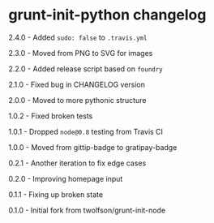# grunt-init-python changelog
2.4.0 - Added `sudo: false` to `.travis.yml`

2.3.0 - Moved from PNG to SVG for images

2.2.0 - Added release script based on `foundry`

2.1.0 - Fixed bug in CHANGELOG version

2.0.0 - Moved to more pythonic structure

1.0.2 - Fixed broken tests

1.0.1 - Dropped `node@0.8` testing from Travis CI

1.0.0 - Moved from gittip-badge to gratipay-badge

0.2.1 - Another iteration to fix edge cases

0.2.0 - Improving homepage input

0.1.1 - Fixing up broken state

0.1.0 - Initial fork from twolfson/grunt-init-node
